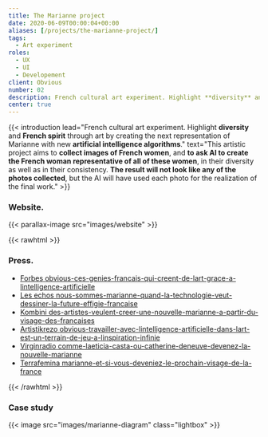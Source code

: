 ```yaml
---
title: The Marianne project
date: 2020-06-09T00:00:04+00:00
aliases: [/projects/the-marianne-project/]
tags:
  - Art experiment
roles:
  - UX
  - UI
  - Developement
client: Obvious
number: 02
description: French cultural art experiment. Highlight **diversity** and **French spirit** through art by creating the next representation of Marianne with new **artificial intelligence algorithms**.
center: true
---
```


{{< introduction lead="French cultural art experiment. Highlight **diversity** and **French spirit** through art by creating the next representation of Marianne with new **artificial intelligence algorithms**." text="This artistic project aims to **collect images of French women**, and **to ask AI to create the French woman representative of all of these women**, in their diversity as well as in their consistency. **The result will not look like any of the photos collected**, but the AI ​​will have used each photo for the realization of the final work."  >}}

### Website.

{{< parallax-image src="images/website" >}}

{{< rawhtml >}}

  <div class="project-screen">
    <div>
      <h3 id="press">Press.</h3>
      <ul class="project__list">
        <li class="project__list__item">
          <a class="project__list__item__link" href="https://www.forbes.fr/lifestyle/adr-obvious-ces-genies-francais-qui-creent-de-lart-grace-a-lintelligence-artificielle/" target="_blank" rel="nofollow">
            <label class="project__list__item__link__title">Forbes</label>
            <span class="project__list__item__link__text">obvious-ces-genies-francais-qui-creent-de-lart-grace-a-lintelligence-artificielle</span>
          </a>
        </li>
        <li class="project__list__item">
          <a class="project__list__item__link" href="https://start.lesechos.fr/innovations-startups/tech-futur/nous-sommes-marianne-quand-la-technologie-veut-dessiner-la-future-effigie-francaise-1328295" target="_blank" rel="nofollow">
            <label class="project__list__item__link__title">Les echos</label>
            <span class="project__list__item__link__text">nous-sommes-marianne-quand-la-technologie-veut-dessiner-la-future-effigie-francaise</span>
          </a>
        </li>
        <li class="project__list__item">
          <a class="project__list__item__link" href="https://arts.konbini.com/amp/peinture/des-artistes-veulent-creer-une-nouvelle-marianne-a-partir-du-visage-des-francaises" target="_blank" rel="nofollow">
            <label class="project__list__item__link__title">Kombini</label>
            <span class="project__list__item__link__text">des-artistes-veulent-creer-une-nouvelle-marianne-a-partir-du-visage-des-francaises</span>
          </a>
        </li>
        <li class="project__list__item">
          <a class="project__list__item__link" href="https://www.artistikrezo.com/art/obvious-travailler-avec-lintelligence-artificielle-dans-lart-est-un-terrain-de-jeu-a-linspiration-infinie.html" target="_blank" rel="nofollow">
            <label class="project__list__item__link__title">Artistikrezo</label>
            <span class="project__list__item__link__text">obvious-travailler-avec-lintelligence-artificielle-dans-lart-est-un-terrain-de-jeu-a-linspiration-infinie</span>
          </a>
        </li>
        <li class="project__list__item">
          <a class="project__list__item__link" href="https://www.virginradio.fr/virgin-tonic-comme-laeticia-casta-ou-catherine-deneuve-devenez-la-nouvelle-marianne-a760017.html" target="_blank" rel="nofollow">
            <label class="project__list__item__link__title">Virginradio</label>
            <span class="project__list__item__link__text">comme-laeticia-casta-ou-catherine-deneuve-devenez-la-nouvelle-marianne</span>
          </a>
        </li>
        <li class="project__list__item">
          <a class="project__list__item__link" href="https://www.terrafemina.com/article/marianne-et-si-vous-deveniez-le-prochain-visage-de-la-france_a358716/1" target="_blank" rel="nofollow">
            <label class="project__list__item__link__title">Terrafemina</label>
            <span class="project__list__item__link__text">marianne-et-si-vous-deveniez-le-prochain-visage-de-la-france</span>
          </a>
        </li>
      </ul>
    </div>
  </div>
{{< /rawhtml >}}

### Case study

{{< image src="images/marianne-diagram" class="lightbox" >}}

<div class="image-full">

<div class="image">

<div class="image-float">

<!--
French cultural art experiment. Highlight **diversity** and **French spirit** through art by creating the next representation of Marianne with new **artificial intelligence algorithms**. -->

<!-- {{< leading text="French cultural art experiment. Highlight **diversity** and **French spirit** through art by creating the next representation of Marianne with new **artificial intelligence algorithms**." >}} -->

<!--more-->

<!-- {{< rawhtml >}}

  <div class="float-right">
    {{< video src="images/face-morph" controls="false" muted="true" autoplay="true" loop="true" >}}
  </div>
{{< /rawhtml >}} -->

<!-- {{< rawhtml >}}
  <div class="float-right shape-outside" >
    {{< image src="images/gif" >}}
  </div>
  <style>
    /* .shape-outside {
       shape-outside: url(projects/the-marianne-project/images/gif.svg);
       shape-margin: 20px;
    }
    .shape-outside img {padding:0;} */
  </style>
{{< /rawhtml >}} -->
<!--
**New technologies** make it possible to analyze a **large number of images** and train an **artificial intelligence** to create a new example from these images.

This artistic project aims to **collect images of French women**, and **to ask AI to create the French woman representative of all of these women**, in their diversity as well as in their consistency. **The result will not look like any of the photos collected**, but the AI ​​will have used each photo for the realization of the final work. -->

<!-- We wish to propose the work as a candidate to be printed on the next editions of postage stamps. We also wish to offer a physical copy to the **President of the Republic**. -->

<!-- ### Case study

Mon role dans ce projet à été de définir et créer le vecteur avec lequel les femmes allaient pouvoir partager leur photo avec Obvious.

Le besoin était :

- Maximum de partage
- Minimum de friction

Deux elements clés :

- Faire un site qui reprends un peu la charte graphique française mais pas trop
- Reprendre les codes de l'experience de prise d'une photo d'identité ( photomaton )

Pour un maximum de partage de qualité, Il m'a semblé essentiel que l'expérience ressemble à l'éxperience que l'on peut avoir lors de la prise d'une
photo d'identité dans un photomaton.

### En chiffres

2k photos
20k visites
10 partenaires media

### Le site

{{< image src="images/website" >}}
{{< image src="images/press" >}} -->

<!-- {{< delimiter >}} -->

<!-- {{< title text="The artist collective">}}

{{< leading text="There are **researchers, artists, and friends**, working with the **latest models of deep learning** to explore the **creative potential of artificial intelligence**." >}} -->

<!--
{{< rawhtml >}}

  </div>
    <div class="project__screen">
      <div class="project__screen__content">
        <div class="project__screen__content__image">

          {{< image src="images/website-mockup" >}}
        </div>

        <div class="project__screen__content__text-container">
          <h3>Website</h3>
          <p>The website has being created to promote the project and collect photos that are given by women. </p>
        <a href="#" target="_blank" class="special-button">
          <span class="content">Visit website</span>
          <span class="extra first"></span>
          <span class="extra last"></span>
        </a>
        </div>
      </div>
    </div>

  <div class="container project__container">
{{< /rawhtml >}} -->

<!-- {{< delimiter >}} -->

<!-- {{< title text="The artist collective">}}

{{< leading text="There are **researchers, artists, and friends**, working with the **latest models of deep learning** to explore the **creative potential of artificial intelligence**." >}} -->

<!--
{{< rawhtml >}}

  <div class="float-right" style="width:50%">
    {{< image src="images/obvious-team" >}}
  </div>
{{< /rawhtml >}} -->

<!-- They are behind the sale of the first AI artwork to go through a major auction house. They use their work to share their vision of artificial intelligence and its implementation in our society. They are working with enterprises such as LVMH, Cité des sciences, Quai Branly, Nike, Christie's -->
